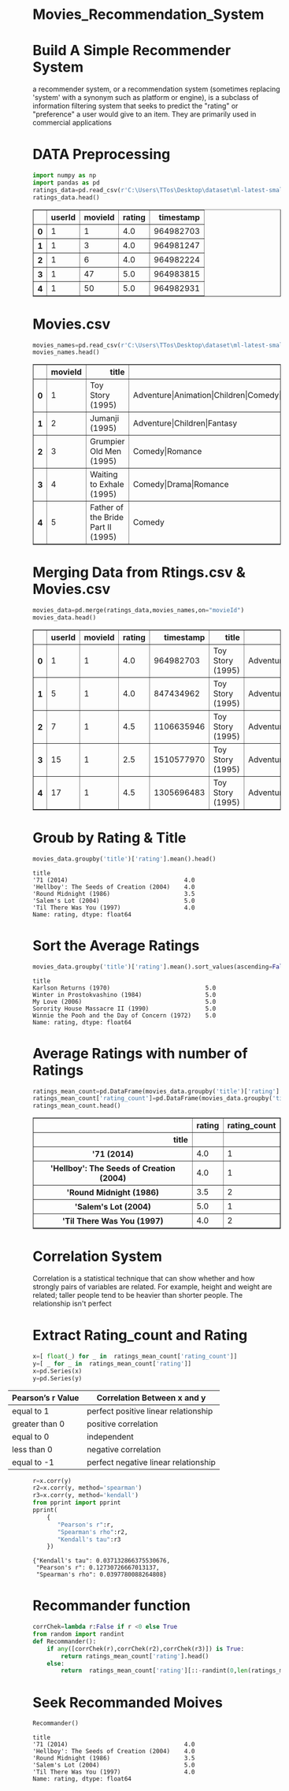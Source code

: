# Movies_Recommendation_System

# Build A Simple Recommender System 

a recommender system, or a recommendation system (sometimes replacing 'system' with a synonym such as platform or engine), is a subclass of information filtering system that seeks to predict the "rating" or "preference" a user would give to an item. They are primarily used in commercial applications

# DATA Preprocessing


```python
import numpy as np 
import pandas as pd
ratings_data=pd.read_csv(r'C:\Users\TTos\Desktop\dataset\ml-latest-small\ml-latest-small\ratings.csv')
ratings_data.head()
```




<div>
<style scoped>
    .dataframe tbody tr th:only-of-type {
        vertical-align: middle;
    }

    .dataframe tbody tr th {
        vertical-align: top;
    }

    .dataframe thead th {
        text-align: right;
    }
</style>
<table border="1" class="dataframe">
  <thead>
    <tr style="text-align: right;">
      <th></th>
      <th>userId</th>
      <th>movieId</th>
      <th>rating</th>
      <th>timestamp</th>
    </tr>
  </thead>
  <tbody>
    <tr>
      <th>0</th>
      <td>1</td>
      <td>1</td>
      <td>4.0</td>
      <td>964982703</td>
    </tr>
    <tr>
      <th>1</th>
      <td>1</td>
      <td>3</td>
      <td>4.0</td>
      <td>964981247</td>
    </tr>
    <tr>
      <th>2</th>
      <td>1</td>
      <td>6</td>
      <td>4.0</td>
      <td>964982224</td>
    </tr>
    <tr>
      <th>3</th>
      <td>1</td>
      <td>47</td>
      <td>5.0</td>
      <td>964983815</td>
    </tr>
    <tr>
      <th>4</th>
      <td>1</td>
      <td>50</td>
      <td>5.0</td>
      <td>964982931</td>
    </tr>
  </tbody>
</table>
</div>



# Movies.csv


```python
movies_names=pd.read_csv(r'C:\Users\TTos\Desktop\dataset\ml-latest-small\ml-latest-small\movies.csv')
movies_names.head()
```




<div>
<style scoped>
    .dataframe tbody tr th:only-of-type {
        vertical-align: middle;
    }

    .dataframe tbody tr th {
        vertical-align: top;
    }

    .dataframe thead th {
        text-align: right;
    }
</style>
<table border="1" class="dataframe">
  <thead>
    <tr style="text-align: right;">
      <th></th>
      <th>movieId</th>
      <th>title</th>
      <th>genres</th>
    </tr>
  </thead>
  <tbody>
    <tr>
      <th>0</th>
      <td>1</td>
      <td>Toy Story (1995)</td>
      <td>Adventure|Animation|Children|Comedy|Fantasy</td>
    </tr>
    <tr>
      <th>1</th>
      <td>2</td>
      <td>Jumanji (1995)</td>
      <td>Adventure|Children|Fantasy</td>
    </tr>
    <tr>
      <th>2</th>
      <td>3</td>
      <td>Grumpier Old Men (1995)</td>
      <td>Comedy|Romance</td>
    </tr>
    <tr>
      <th>3</th>
      <td>4</td>
      <td>Waiting to Exhale (1995)</td>
      <td>Comedy|Drama|Romance</td>
    </tr>
    <tr>
      <th>4</th>
      <td>5</td>
      <td>Father of the Bride Part II (1995)</td>
      <td>Comedy</td>
    </tr>
  </tbody>
</table>
</div>



# Merging Data from Rtings.csv & Movies.csv


```python
movies_data=pd.merge(ratings_data,movies_names,on="movieId")
movies_data.head()
```




<div>
<style scoped>
    .dataframe tbody tr th:only-of-type {
        vertical-align: middle;
    }

    .dataframe tbody tr th {
        vertical-align: top;
    }

    .dataframe thead th {
        text-align: right;
    }
</style>
<table border="1" class="dataframe">
  <thead>
    <tr style="text-align: right;">
      <th></th>
      <th>userId</th>
      <th>movieId</th>
      <th>rating</th>
      <th>timestamp</th>
      <th>title</th>
      <th>genres</th>
    </tr>
  </thead>
  <tbody>
    <tr>
      <th>0</th>
      <td>1</td>
      <td>1</td>
      <td>4.0</td>
      <td>964982703</td>
      <td>Toy Story (1995)</td>
      <td>Adventure|Animation|Children|Comedy|Fantasy</td>
    </tr>
    <tr>
      <th>1</th>
      <td>5</td>
      <td>1</td>
      <td>4.0</td>
      <td>847434962</td>
      <td>Toy Story (1995)</td>
      <td>Adventure|Animation|Children|Comedy|Fantasy</td>
    </tr>
    <tr>
      <th>2</th>
      <td>7</td>
      <td>1</td>
      <td>4.5</td>
      <td>1106635946</td>
      <td>Toy Story (1995)</td>
      <td>Adventure|Animation|Children|Comedy|Fantasy</td>
    </tr>
    <tr>
      <th>3</th>
      <td>15</td>
      <td>1</td>
      <td>2.5</td>
      <td>1510577970</td>
      <td>Toy Story (1995)</td>
      <td>Adventure|Animation|Children|Comedy|Fantasy</td>
    </tr>
    <tr>
      <th>4</th>
      <td>17</td>
      <td>1</td>
      <td>4.5</td>
      <td>1305696483</td>
      <td>Toy Story (1995)</td>
      <td>Adventure|Animation|Children|Comedy|Fantasy</td>
    </tr>
  </tbody>
</table>
</div>



# Groub by Rating & Title


```python
movies_data.groupby('title')['rating'].mean().head()
```




    title
    '71 (2014)                                 4.0
    'Hellboy': The Seeds of Creation (2004)    4.0
    'Round Midnight (1986)                     3.5
    'Salem's Lot (2004)                        5.0
    'Til There Was You (1997)                  4.0
    Name: rating, dtype: float64



# Sort the Average Ratings


```python
movies_data.groupby('title')['rating'].mean().sort_values(ascending=False).head()
```




    title
    Karlson Returns (1970)                           5.0
    Winter in Prostokvashino (1984)                  5.0
    My Love (2006)                                   5.0
    Sorority House Massacre II (1990)                5.0
    Winnie the Pooh and the Day of Concern (1972)    5.0
    Name: rating, dtype: float64



# Average Ratings with number of Ratings


```python
ratings_mean_count=pd.DataFrame(movies_data.groupby('title')['rating'].mean())
ratings_mean_count['rating_count']=pd.DataFrame(movies_data.groupby('title')['rating'].count())
ratings_mean_count.head()
```




<div>
<style scoped>
    .dataframe tbody tr th:only-of-type {
        vertical-align: middle;
    }

    .dataframe tbody tr th {
        vertical-align: top;
    }

    .dataframe thead th {
        text-align: right;
    }
</style>
<table border="1" class="dataframe">
  <thead>
    <tr style="text-align: right;">
      <th></th>
      <th>rating</th>
      <th>rating_count</th>
    </tr>
    <tr>
      <th>title</th>
      <th></th>
      <th></th>
    </tr>
  </thead>
  <tbody>
    <tr>
      <th>'71 (2014)</th>
      <td>4.0</td>
      <td>1</td>
    </tr>
    <tr>
      <th>'Hellboy': The Seeds of Creation (2004)</th>
      <td>4.0</td>
      <td>1</td>
    </tr>
    <tr>
      <th>'Round Midnight (1986)</th>
      <td>3.5</td>
      <td>2</td>
    </tr>
    <tr>
      <th>'Salem's Lot (2004)</th>
      <td>5.0</td>
      <td>1</td>
    </tr>
    <tr>
      <th>'Til There Was You (1997)</th>
      <td>4.0</td>
      <td>2</td>
    </tr>
  </tbody>
</table>
</div>



# Correlation System

Correlation is a statistical technique that can show whether and how strongly pairs of variables are related. For example, height and weight are related; taller people tend to be heavier than shorter people. The relationship isn't perfect

# Extract Rating_count and Rating 


```python
x=[ float(_) for _ in  ratings_mean_count['rating_count']]
y=[ _ for _ in  ratings_mean_count['rating']]
x=pd.Series(x)
y=pd.Series(y)
```

<html><head>


<!-- Load require.js. Delete this if your page already loads require.js -->
<script src="https://cdnjs.cloudflare.com/ajax/libs/require.js/2.3.4/require.min.js" integrity="sha256-Ae2Vz/4ePdIu6ZyI/5ZGsYnb+m0JlOmKPjt6XZ9JJkA=" crossorigin="anonymous"></script>
<script src="https://unpkg.com/@jupyter-widgets/html-manager@*/dist/embed-amd.js" crossorigin="anonymous"></script>
<script type="application/vnd.jupyter.widget-state+json">
{
    "version_major": 2,
    "version_minor": 0,
    "state": {}
}
</script>
</head>
    
<body>

<table width="40%" style="margin-left:-50px" >
<thead>
<tr>
<th>Pearson’s r Value</th>
<th>Correlation Between <strong>x</strong> and <strong>y</strong></th>
</tr>
</thead>
<tbody>
<tr>
<td>equal to 1</td>
<td>perfect positive linear relationship</td>
</tr>
<tr>
<td>greater than 0</td>
<td>positive correlation</td>
</tr>
<tr>
<td>equal to 0</td>
<td>independent</td>
</tr>
<tr>
<td>less than 0</td>
<td>negative correlation</td>
</tr>
<tr>
<td>equal to -1</td>
<td>perfect negative linear relationship</td>
</tr>
</tbody>
</table>
</body>
</html>



```python
r=x.corr(y)
r2=x.corr(y, method='spearman')
r3=x.corr(y, method='kendall')
from pprint import pprint
pprint(
    {
       "Pearson's r":r,
       "Spearman's rho":r2,
       "Kendall's tau":r3
    })
```

    {"Kendall's tau": 0.037132866375530676,
     "Pearson's r": 0.12730726667013137,
     "Spearman's rho": 0.0397780088264808}
    

# Recommander function


```python
corrChek=lambda r:False if r <0 else True 
from random import randint
def Recommander():
    if any([corrChek(r),corrChek(r2),corrChek(r3)]) is True:
        return ratings_mean_count['rating'].head()
    else:
        return  ratings_mean_count['rating'][::-randint(0,len(ratings_mean_count['rating']))]
```

# Seek  Recommanded Moives


```python
Recommander()
```




    title
    '71 (2014)                                 4.0
    'Hellboy': The Seeds of Creation (2004)    4.0
    'Round Midnight (1986)                     3.5
    'Salem's Lot (2004)                        5.0
    'Til There Was You (1997)                  4.0
    Name: rating, dtype: float64


